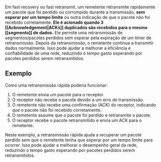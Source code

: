 Em fast recovery ou fast retransmit, um remetente retransmite rapidamente um pacote que foi perdido ou corrompido durante a transmissão, **sem esperar por um tempo limite** ou outra indicação de que o pacote não foi recebido corretamente.
**Ele é acionado quando 3 [[Acknowledgement|ACKs]] duplicados são recebidos para o mesmo [[segmento]] de dados.** Ele permite uma retransmissão de segmentos/pacotes perdidos sem esperar pela expiração de um timer de retransmissão. Depois da retransmissão, o remetente continua a transmitir dados normalmente.
Isso pode ajudar a melhorar a eficiência e confiabilidade de uma rede, reduzindo o tempo gasto esperando por pacotes perdidos serem retransmitidos.

## Exemplo
Como uma retransmissão rápida poderia funcionar:
1.  O remetente envia um pacote para o receptor.
2.  O receptor não recebe o pacote devido a um erro de transmissão.
3.  O remetente não recebe uma confirmação (ACK) do receptor, indicando que o pacote não foi recebido corretamente.
4.  O remetente assume que o pacote foi perdido e retransmite o pacote.
5.  O receptor recebe o pacote retransmitido e envia um ACK para o remetente.

Neste exemplo, a retransmissão rápida ajuda a recuperar um pacote perdido sem que o remetente tenha que esperar por um tempo limite para ocorrer. Isso pode ajudar a melhorar o desempenho geral da rede, reduzindo o tempo gasto esperando por pacotes perdidos serem retransmitidos.